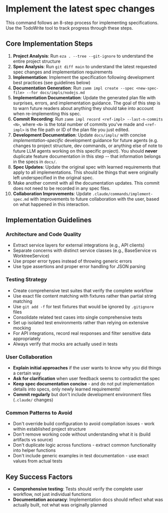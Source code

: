 # Implement the latest spec changes

This command follows an 8-step process for implementing specifications. Use the TodoWrite tool to track progress through these steps.

## Core Implementation Steps

1. **Project Analysis**: Run `eza . --tree --git-ignore` to understand the entire project structure
2. **Spec Analysis**: Run `git diff main` to understand the latest requested spec changes and implementation requirements
3. **Implementation**: Implement the specification following development best practices (see guidelines below)
4. **Documentation Generation**: Run `zamm impl create --spec <new-spec-file> --for docs/impls/nodejs.md`
5. **Implementation Documentation**: Update the generated plan file with surprises, errors, and implementation guidance. The goal of this step is to warn future readers about anything they should take into account when re-implementing this spec.
6. **Commit Recording**: Run `zamm impl record <ref-impl> --last-n-commits <N>`, where `<N>` is the total number of commits you've made and `<ref-impl>` is the file path or ID of the plan file you just edited.
7. **Development Documentation**: Update `docs/impls/` with concise _implementation-specific_ development guidance for future agents (e.g. changes to project structure, dev commands, or anything else of note to future LLM agents working on this specific project). You should **never** duplicate feature documentation in this step -- that information belongs in the specs in `docs/`.
8. **Spec Updates**: Update the original spec with learned requirements that apply to all implementations. This should be things that were originally left underspecified in the original spec.
9. Make another commit with all the documentation updates. This commit does not need to be recorded in any spec files.
10. **Collaboration Improvements**: Update `.claude/commands/implement-spec.md` with improvements to future collaboration with the user, based on what happened in this interaction.

## Implementation Guidelines

### Architecture and Code Quality

- Extract service layers for external integrations (e.g., API clients)
- Separate concerns with distinct service classes (e.g., BaseService vs WorktreeService)
- Use proper error types instead of throwing generic errors
- Use type assertions and proper error handling for JSON parsing

### Testing Strategy

- Create comprehensive test suites that verify the complete workflow
- Use exact file content matching with fixtures rather than partial string matching
- Use `git add -f` for test fixtures that would be ignored by `.gitignore` files
- Consolidate related test cases into single comprehensive tests
- Set up isolated test environments rather than relying on extensive mocking
- For API integrations, record real responses and filter sensitive data appropriately
- Always verify that mocks are actually used in tests

### User Collaboration

- **Explain initial approaches** if the user wants to know why you did things a certain way
- **Ask for clarification** when user feedback seems to contradict the spec
- **Keep spec documentation concise** - and do not put implementation details into specs, only newly learned requirements!
- **Commit regularly** but don't include development environment files (`.claude/` changes)

### Common Patterns to Avoid

- Don't override build configuration to avoid compilation issues - work within established project structure
- Don't remove working code without understanding what it is (build artifacts vs source)
- Don't duplicate logic across functions - extract common functionality into helper functions
- Don't include generic examples in test documentation - use exact values from actual tests

## Key Success Factors

- **Comprehensive testing**: Tests should verify the complete user workflow, not just individual functions
- **Documentation accuracy**: Implementation docs should reflect what was actually built, not what was originally planned
